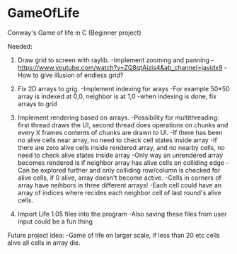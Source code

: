 # GameOfLife
Conway's Game of life in C (Beginner project)

Needed:
  1. Draw grid to screen with raylib.
    -Implement zooming and panning
        -https://www.youtube.com/watch?v=ZQ8qtAizis4&ab_channel=javidx9
	-How to give illusion of endless grid?
  
  2. Fix 2D arrays to grig.
    -Implement indexing for arays
      -For example 50*50 array is indexed at 0,0, neighbor is at 1,0
    -when indexing is done, fix arrays to grid
  
  3. Implement rendering based on arrays.
    -Possibility for multithreading: first thread draws the UI, second thread does operations on chunks and every X frames contents of chunks are drawn to UI.
    -If there has been no alive cells near array, no need to check cell states inside array
    -If there are zero alive cells inside rendered array, and no nearby cells, no need to check alive states inside array
    -Only way an unrendered array becomes rendered is if neighbor array has alive cells on colliding edge
      -Can be explored further and only colliding row/column is checked for alive cells, if 0 alive, array doesn't become active.
      -Cells in corners of array have neihbors in three different arrays!
      -Each cell could have an array of indices where recides each neighbor cell of last round's alive cells.
   
  4. Import Life 1.05 files into the program
      -Also saving these files from user input could be a fun thing
      
       
      
      
   
   Future project idea:
      -Game of life on larger scale, if less than 20 etc cells alive all cells in array die.
